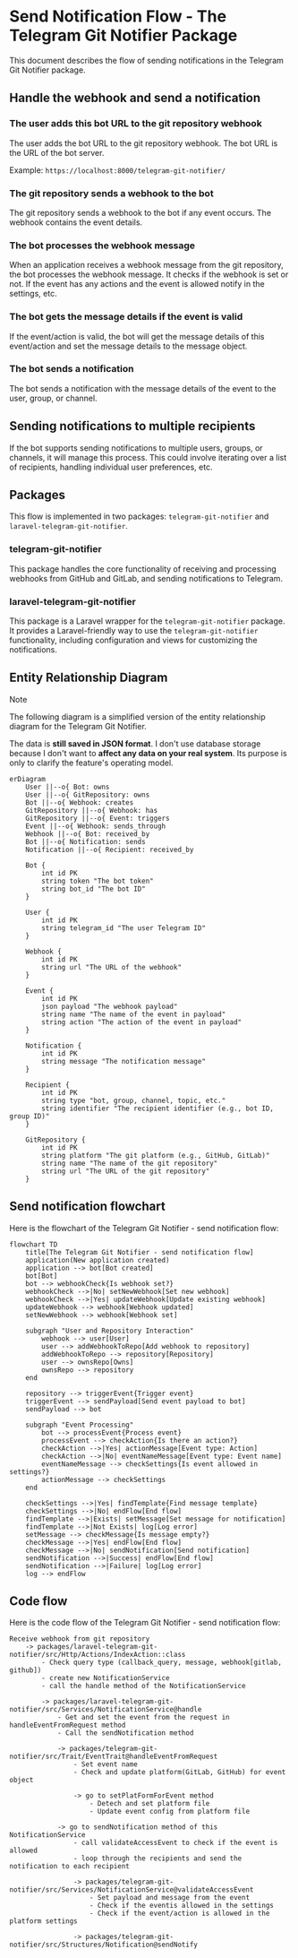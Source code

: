 # Send Notification Flow - The Telegram Git Notifier Package

This document describes the flow of sending notifications in the Telegram Git Notifier package.

## Handle the webhook and send a notification

### The user adds this bot URL to the git repository webhook

The user adds the bot URL to the git repository webhook. The bot URL is the URL of the bot server.

Example: `https://localhost:8000/telegram-git-notifier/`

### The git repository sends a webhook to the bot

The git repository sends a webhook to the bot if any event occurs. The webhook contains the event details.

### The bot processes the webhook message

When an application receives a webhook message from the git repository, the bot processes the webhook message.
It checks if the webhook is set or not. If the event has any actions and the event is allowed notify in the settings,
etc.

### The bot gets the message details if the event is valid

If the event/action is valid, the bot will get the message details of this event/action and set the message details to
the message
object.

### The bot sends a notification

The bot sends a notification with the message details of the event to the user, group, or channel.

## Sending notifications to multiple recipients

If the bot supports sending notifications to multiple users, groups, or channels, it will manage this process. This
could involve iterating over a list of recipients, handling individual user preferences, etc.

## Packages

This flow is implemented in two packages: `telegram-git-notifier` and `laravel-telegram-git-notifier`.

### telegram-git-notifier

This package handles the core functionality of receiving and processing webhooks from GitHub and GitLab, and sending
notifications to Telegram.

### laravel-telegram-git-notifier

This package is a Laravel wrapper for the `telegram-git-notifier` package. It provides a Laravel-friendly way to use
the `telegram-git-notifier` functionality, including configuration and views for customizing the notifications.

## Entity Relationship Diagram

> [!NOTE]
> The following diagram is a simplified version of the entity relationship diagram for the Telegram Git Notifier.
>
> The data is **still saved in JSON format**. I don't use database storage because I don't want to **affect any data on
your real system**. Its purpose is only to clarify the feature's operating model.

```mermaid
erDiagram
    User ||--o{ Bot: owns
    User ||--o{ GitRepository: owns
    Bot ||--o{ Webhook: creates
    GitRepository ||--o{ Webhook: has
    GitRepository ||--o{ Event: triggers
    Event ||--o{ Webhook: sends_through
    Webhook ||--o{ Bot: received_by
    Bot ||--o{ Notification: sends
    Notification ||--o{ Recipient: received_by

    Bot {
        int id PK
        string token "The bot token"
        string bot_id "The bot ID"
    }

    User {
        int id PK
        string telegram_id "The user Telegram ID"
    }

    Webhook {
        int id PK
        string url "The URL of the webhook"
    }

    Event {
        int id PK
        json payload "The webhook payload"
        string name "The name of the event in payload"
        string action "The action of the event in payload"
    }

    Notification {
        int id PK
        string message "The notification message"
    }

    Recipient {
        int id PK
        string type "bot, group, channel, topic, etc."
        string identifier "The recipient identifier (e.g., bot ID, group ID)"
    }

    GitRepository {
        int id PK
        string platform "The git platform (e.g., GitHub, GitLab)"
        string name "The name of the git repository"
        string url "The URL of the git repository"
    }
```

## Send notification flowchart

Here is the flowchart of the Telegram Git Notifier - send notification flow:

```mermaid
flowchart TD
    title[The Telegram Git Notifier - send notification flow]
    application(New application created)
    application --> bot[Bot created]
    bot[Bot]
    bot --> webhookCheck{Is webhook set?}
    webhookCheck -->|No| setNewWebhook[Set new webhook]
    webhookCheck -->|Yes| updateWebhook[Update existing webhook]
    updateWebhook --> webhook[Webhook updated]
    setNewWebhook --> webhook[Webhook set]

    subgraph "User and Repository Interaction"
        webhook --> user[User]
        user --> addWebhookToRepo[Add webhook to repository]
        addWebhookToRepo --> repository[Repository]
        user --> ownsRepo[Owns]
        ownsRepo --> repository
    end

    repository --> triggerEvent{Trigger event}
    triggerEvent --> sendPayload[Send event payload to bot]
    sendPayload --> bot

    subgraph "Event Processing"
        bot --> processEvent{Process event}
        processEvent --> checkAction{Is there an action?}
        checkAction -->|Yes| actionMessage[Event type: Action]
        checkAction -->|No| eventNameMessage[Event type: Event name]
        eventNameMessage --> checkSettings{Is event allowed in settings?}
        actionMessage --> checkSettings
    end

    checkSettings -->|Yes| findTemplate{Find message template}
    checkSettings -->|No| endFlow[End flow]
    findTemplate -->|Exists| setMessage[Set message for notification]
    findTemplate -->|Not Exists| log[Log error]
    setMessage --> checkMessage{Is message empty?}
    checkMessage -->|Yes| endFlow[End flow]
    checkMessage -->|No| sendNotification[Send notification]
    sendNotification -->|Success| endFlow[End flow]
    sendNotification -->|Failure| log[Log error]
    log --> endFlow
```

## Code flow

Here is the code flow of the Telegram Git Notifier - send notification flow:

```plaintext
Receive webhook from git repository
    -> packages/laravel-telegram-git-notifier/src/Http/Actions/IndexAction::class
        - Check query type (callback_query, message, webhook[gitlab, github])
        - create new NotificationService
        - call the handle method of the NotificationService
        
        -> packages/laravel-telegram-git-notifier/src/Services/NotificationService@handle
            - Get and set the event from the request in handleEventFromRequest method
            - Call the sendNotification method
            
            -> packages/telegram-git-notifier/src/Trait/EventTrait@handleEventFromRequest
                - Set event name
                - Check and update platform(GitLab, GitHub) for event object
                
                -> go to setPlatFormForEvent method
                    - Detech and set platform file
                    - Update event config from platform file
                    
            -> go to sendNotification method of this NotificationService
                - call validateAccessEvent to check if the event is allowed
                - loop through the recipients and send the notification to each recipient
                
                -> packages/telegram-git-notifier/src/Services/NotificationService@validateAccessEvent
                    - Set payload and message from the event
                    - Check if the eventis allowed in the settings
                    - Check if the event/action is allowed in the platform settings
            
                -> packages/telegram-git-notifier/src/Structures/Notification@sendNotify
```
